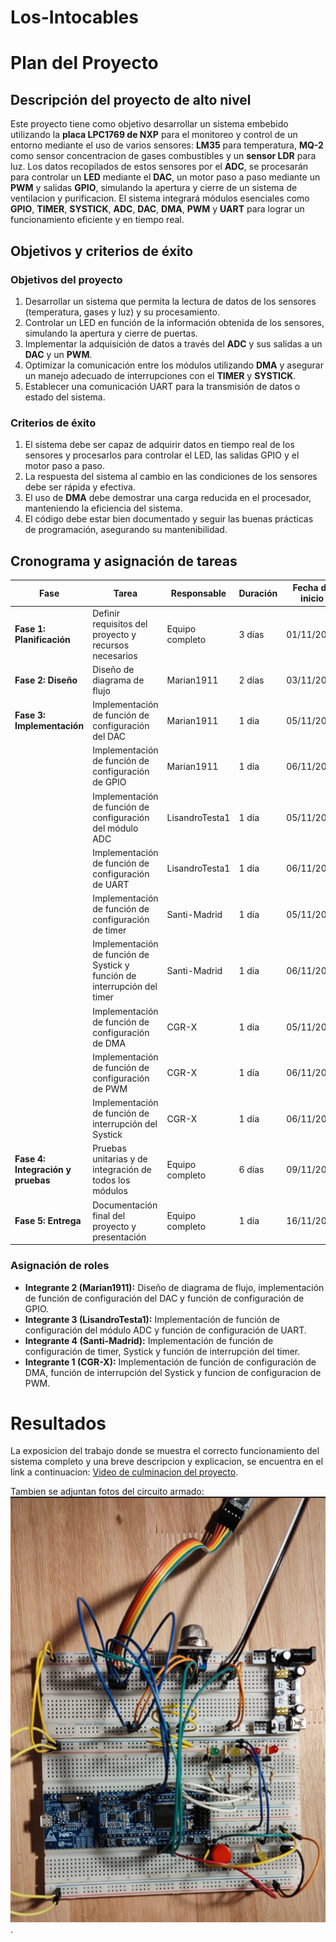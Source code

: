 # Los-Intocables

# Plan del Proyecto

## Descripción del proyecto de alto nivel
Este proyecto tiene como objetivo desarrollar un sistema embebido utilizando la **placa LPC1769 de NXP** para el monitoreo y control de un entorno mediante el uso de varios sensores: **LM35** para temperatura, **MQ-2** como sensor concentracion de gases combustibles y un **sensor LDR** para luz. Los datos recopilados de estos sensores por el **ADC**, se procesarán para controlar un **LED** mediante el **DAC**, un motor paso a paso mediante un **PWM** y salidas **GPIO**, simulando la apertura y cierre de un sistema de ventilacion y purificacion. El sistema integrará módulos esenciales como **GPIO**, **TIMER**, **SYSTICK**, **ADC**, **DAC**, **DMA**, **PWM** y **UART** para lograr un funcionamiento eficiente y en tiempo real.

## Objetivos y criterios de éxito

### Objetivos del proyecto
1. Desarrollar un sistema que permita la lectura de datos de los sensores (temperatura, gases y luz) y su procesamiento.
2. Controlar un LED en función de la información obtenida de los sensores, simulando la apertura y cierre de puertas.
3. Implementar la adquisición de datos a través del **ADC** y sus salidas a un **DAC** y un **PWM**.
4. Optimizar la comunicación entre los módulos utilizando **DMA** y asegurar un manejo adecuado de interrupciones con el **TIMER** y **SYSTICK**.
5. Establecer una comunicación UART para la transmisión de datos o estado del sistema.

### Criterios de éxito
1. El sistema debe ser capaz de adquirir datos en tiempo real de los sensores y procesarlos para controlar el LED, las salidas GPIO y el motor paso a paso.
2. La respuesta del sistema al cambio en las condiciones de los sensores debe ser rápida y efectiva.
3. El uso de **DMA** debe demostrar una carga reducida en el procesador, manteniendo la eficiencia del sistema.
4. El código debe estar bien documentado y seguir las buenas prácticas de programación, asegurando su mantenibilidad.

## Cronograma y asignación de tareas

| Fase                          | Tarea                                                                                      | Responsable        | Duración   | Fecha de inicio | Fecha de fin |
|-------------------------------|--------------------------------------------------------------------------------------------|--------------------|------------|-----------------|---------------|
| **Fase 1: Planificación**     | Definir requisitos del proyecto y recursos necesarios                                      | Equipo completo     | 3 días     | 01/11/2024      | 03/11/2024    |
| **Fase 2: Diseño**           | Diseño de diagrama de flujo                                                                  | Marian1911          | 2 días     | 03/11/2024      | 05/11/2024    |
| **Fase 3: Implementación**    | Implementación de función de configuración del DAC                                           | Marian1911          | 1 día      | 05/11/2024      | 06/11/2024    |
|                               | Implementación de función de configuración de GPIO                                          | Marian1911          | 1 día      | 06/11/2024      | 07/11/2024    |
|                               | Implementación de función de configuración del módulo ADC                                   | LisandroTesta1     | 1 día      | 05/11/2024      | 06/11/2024    |
|                               | Implementación de función de configuración de UART                                          | LisandroTesta1     | 1 día      | 06/11/2024      | 07/11/2024    |
|                               | Implementación de función de configuración de timer                                         | Santi-Madrid        | 1 día      | 05/11/2024      | 06/11/2024    |
|                               | Implementación de función de Systick y función de interrupción del timer                    | Santi-Madrid        | 1 día      | 06/11/2024      | 07/11/2024    |
|                               | Implementación de función de configuración de DMA                                           | CGR-X               | 1 día      | 05/11/2024      | 06/11/2024    |
|                               | Implementación de función de configuración de PWM                                           | CGR-X               | 1 día      | 06/11/2024      | 07/11/2024    |
|                               | Implementación de función de interrupción del Systick                                        | CGR-X               | 1 día      | 06/11/2024      | 07/11/2024    |
| **Fase 4: Integración y pruebas** | Pruebas unitarias y de integración de todos los módulos                                   | Equipo completo     | 6 días     | 09/11/2024      | 15/11/2024    |
| **Fase 5: Entrega**          | Documentación final del proyecto y presentación                                              | Equipo completo     | 1 día      | 16/11/2024      | 15/11/2024    |

### Asignación de roles
- **Integrante 2 (Marian1911):** Diseño de diagrama de flujo, implementación de función de configuración del DAC y función de configuración de GPIO.
- **Integrante 3 (LisandroTesta1):** Implementación de función de configuración del módulo ADC y función de configuración de UART.
- **Integrante 4 (Santi-Madrid):** Implementación de función de configuración de timer, Systick y función de interrupción del timer.
- **Integrante 1 (CGR-X):** Implementación de función de configuración de DMA, función de interrupción del Systick y funcion de configuracion de PWM.

# Resultados
La exposicion del trabajo donde se muestra el correcto funcionamiento del sistema completo y una breve descripcion y explicacion, se encuentra en el link a continuacion:
[Video de culminacion del proyecto](https://www.youtube.com/watch?v=5t60uCoHwm4).

Tambien se adjuntan fotos del circuito armado:
![Circuito armado](/images/Circuito_Armado_2.PNG).
